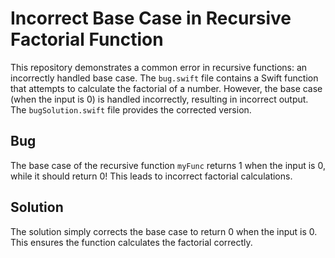 # Incorrect Base Case in Recursive Factorial Function

This repository demonstrates a common error in recursive functions: an incorrectly handled base case. The `bug.swift` file contains a Swift function that attempts to calculate the factorial of a number. However, the base case (when the input is 0) is handled incorrectly, resulting in incorrect output. The `bugSolution.swift` file provides the corrected version.

## Bug

The base case of the recursive function `myFunc` returns 1 when the input is 0, while it should return 0! This leads to incorrect factorial calculations.

## Solution

The solution simply corrects the base case to return 0 when the input is 0. This ensures the function calculates the factorial correctly.